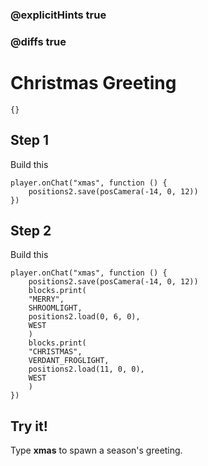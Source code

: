 ### @explicitHints true

### @diffs true

# Christmas Greeting

```template
{}
```

## Step 1

Build this

```blocks
player.onChat("xmas", function () {
    positions2.save(posCamera(-14, 0, 12))
})
```

## Step 2

Build this

```blocks
player.onChat("xmas", function () {
    positions2.save(posCamera(-14, 0, 12))
    blocks.print(
    "MERRY",
    SHROOMLIGHT,
    positions2.load(0, 6, 0),
    WEST
    )
    blocks.print(
    "CHRISTMAS",
    VERDANT_FROGLIGHT,
    positions2.load(11, 0, 0),
    WEST
    )
})
```

## Try it!

Type **xmas** to spawn a season's greeting.